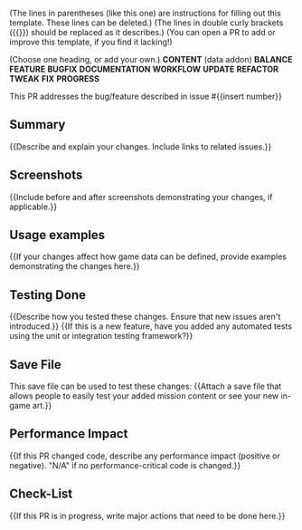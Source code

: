 (The lines in parentheses (like this one) are instructions for filling out this template. These lines can be deleted.)
(The lines in double curly brackets ({{}}) should be replaced as it describes.)
(You can open a PR to add or improve this template, if you find it lacking!)

(Choose one heading, or add your own.)
**CONTENT** (data addon)
**BALANCE**
**FEATURE**
**BUGFIX**
**DOCUMENTATION**
**WORKFLOW**
**UPDATE**
**REFACTOR**
**TWEAK**
**FIX**
**PROGRESS**

This PR addresses the bug/feature described in issue #{{insert number}}

## Summary
{{Describe and explain your changes. Include links to related issues.}}

## Screenshots
{{Include before and after screenshots demonstrating your changes, if applicable.}}

## Usage examples
{{If your changes affect how game data can be defined, provide examples demonstrating the changes here.}}

## Testing Done
{{Describe how you tested these changes. Ensure that new issues aren't introduced.}}
{{If this is a new feature, have you added any automated tests using the unit or integration testing framework?}}

## Save File
This save file can be used to test these changes:
{{Attach a save file that allows people to easily test your added mission content or see your new in-game art.}}

## Performance Impact
{{If this PR changed code, describe any performance impact (positive or negative). "N/A" if no performance-critical code is changed.}}

## Check-List
{{If this PR is in progress, write major actions that need to be done here.}}

